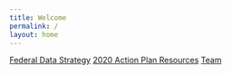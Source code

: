 ```yaml
---
title: Welcome
permalink: /
layout: home
---
```


<section class="usa-section">
  <div class="usa-grid frontpage-boxes">
    <a href="{{ site.baseurl }}/overview/" class="usa-width-one-fourth">Federal Data Strategy</a>
    <a href="{{ site.baseurl }}/action-plan/" class="usa-width-one-fourth">2020 Action Plan </a>
    <a href="{{ site.baseurl }}/resources/" class="usa-width-one-fourth">Resources</a>
    <a href="{{ site.baseurl }}/team/" class="usa-width-one-fourth">Team</a>
  </div>
</section>



